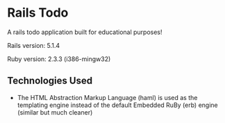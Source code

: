 # Rails Todo
A rails todo application built for educational purposes!

Rails version: 5.1.4

Ruby version: 2.3.3 (i386-mingw32)

## Technologies Used
* The HTML Abstraction Markup Language (haml) is used as the templating engine instead of the default Embedded RuBy (erb) engine (similar but much cleaner)
